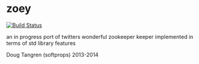 # zoey

[![Build Status](https://travis-ci.org/softprops/zoey.svg)](https://travis-ci.org/softprops/zoey)

an in progress port of twitters wonderful zookeeper keeper implemented in terms of std library features

Doug Tangren (softprops) 2013-2014
